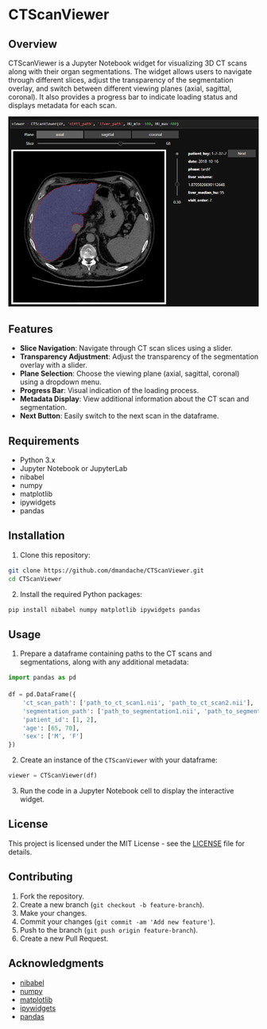 # CTScanViewer

## Overview

CTScanViewer is a Jupyter Notebook widget for visualizing 3D CT scans along with their organ segmentations. The widget allows users to navigate through different slices, adjust the transparency of the segmentation overlay, and switch between different viewing planes (axial, sagittal, coronal). It also provides a progress bar to indicate loading status and displays metadata for each scan.

![preview ux](https://github.com/dmandache/CTScanViewer/blob/main/preview.png)

## Features

- **Slice Navigation**: Navigate through CT scan slices using a slider.
- **Transparency Adjustment**: Adjust the transparency of the segmentation overlay with a slider.
- **Plane Selection**: Choose the viewing plane (axial, sagittal, coronal) using a dropdown menu.
- **Progress Bar**: Visual indication of the loading process.
- **Metadata Display**: View additional information about the CT scan and segmentation.
- **Next Button**: Easily switch to the next scan in the dataframe.

## Requirements

- Python 3.x
- Jupyter Notebook or JupyterLab
- nibabel
- numpy
- matplotlib
- ipywidgets
- pandas

## Installation

1. Clone this repository:

```bash
git clone https://github.com/dmandache/CTScanViewer.git
cd CTScanViewer
```

2. Install the required Python packages:

```bash
pip install nibabel numpy matplotlib ipywidgets pandas
```

## Usage

1. Prepare a dataframe containing paths to the CT scans and segmentations, along with any additional metadata:

```python
import pandas as pd

df = pd.DataFrame({
    'ct_scan_path': ['path_to_ct_scan1.nii', 'path_to_ct_scan2.nii'],
    'segmentation_path': ['path_to_segmentation1.nii', 'path_to_segmentation2.nii'],
    'patient_id': [1, 2],
    'age': [65, 70],
    'sex': ['M', 'F']
})
```

2. Create an instance of the `CTScanViewer` with your dataframe:

```python
viewer = CTScanViewer(df)
```

3. Run the code in a Jupyter Notebook cell to display the interactive widget.


## License

This project is licensed under the MIT License - see the [LICENSE](LICENSE) file for details.

## Contributing

1. Fork the repository.
2. Create a new branch (`git checkout -b feature-branch`).
3. Make your changes.
4. Commit your changes (`git commit -am 'Add new feature'`).
5. Push to the branch (`git push origin feature-branch`).
6. Create a new Pull Request.

## Acknowledgments

- [nibabel](https://nipy.org/nibabel/)
- [numpy](https://numpy.org/)
- [matplotlib](https://matplotlib.org/)
- [ipywidgets](https://ipywidgets.readthedocs.io/)
- [pandas](https://pandas.pydata.org/)
